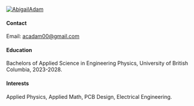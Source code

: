 

[![AbigailAdam](https://img.shields.io/badge/AbigailAdam-github-blue?logo=github)](https://github.com/AbigailAdam)

#### Contact

Email: acadam00@gmail.com 

#### Education
Bachelors of Applied Science in Engineering Physics, University of British Columbia, 2023-2028. 

#### Interests
Applied Physics, Applied Math, PCB Design, Electrical Engineering. 
